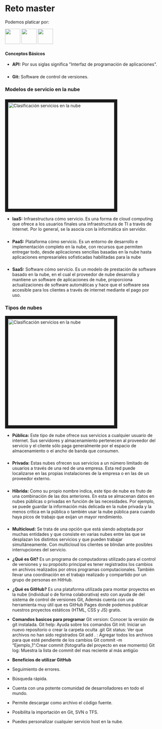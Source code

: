 # Reto master

Podemos platicar por:

<div style="float=rigth;">
<a href="https://www.facebook.com/Danybme/" target="_blank"><img src="https://upload.wikimedia.org/wikipedia/commons/5/51/Facebook_f_logo_%282019%29.svg" width="50"></a> 
<a href="https://www.instagram.com/danybme/" target="_blank"><img src="https://assets.stickpng.com/images/580b57fcd9996e24bc43c521.png" width="50"></a>
<a href="https://twitter.com/home?lang=es" target="_blank"><img src="https://logodownload.org/wp-content/uploads/2014/09/twitter-logo-4.png"width="50"></a>



#### Conceptos Básicos

- **API:** Por sus siglas significa "Interfaz de programación de aplicaciones".
#####
- **Git:** Software de control de versiones.
#####

### Modelos de servicio en la nube
#####
<img src="https://nanobytes.es/web/image/55083/Comparativa%20iaas%20paas%20saas.png?access_token=760263c2-d615-4e27-887f-a463ed1366d0" width="350" alt="Clasificación servicios en la nube"
border="10">

- **IaaS:** Infraestructura cómo servicio.
 Es una forma de cloud computing que ofrece a los usuarios finales una infraestructura de TI a través de Internet. Por lo general, se la asocia con la informática sin servidor.
#####
- **PaaS:** Plataforma cómo servicio.
Es un entorno de desarrollo e implementación completo en la nube, con recursos que permiten entregar todo, desde aplicaciones sencillas basadas en la nube hasta aplicaciones empresariales sofisticadas habilitadas para la nube
#####
- **SaaS:** Software cómo servicio.
Es un modelo de prestación de software basado en la nube, en el cual el proveedor de nube desarrolla y mantiene un software de aplicaciones de nube, proporciona actualizaciones de software automáticas y hace que el software sea accesible para los clientes a través de internet mediante el pago por uso.
#####

### Tipos de nubes

<img src="http://1.bp.blogspot.com/-y0MbcfKHyf8/UNg-PSj1qLI/AAAAAAAAAMM/zVNBkTZi_do/s1600/Nube_tipos_.png" width="350" alt="Clasificación servicios en la nube"
border="10">

- **Pública:** Este tipo de nube ofrece sus servicios a cualquier usuario de internet. Sus servidores y almacenamiento pertenecen al proveedor del servicio y el cliente sólo paga generalmente por el espacio de almacenamiento o el ancho de banda que consumen.
#####
- **Privada:** Estas nubes ofrecen sus servicios a un número limitado de usuarios a través de una red de una empresa. Esta red puede localizarse en las propias instalaciones de la empresa o en las de un proveedor externo.

#####

- **Híbrida:** Como su propio nombre indica, este tipo de nube es fruto de una combinación de las dos anteriores. En esta se almacenan datos en nubes públicas o privadas en función de las necesidades. Por ejemplo, se puede guardar la información más delicada en la nube privada y la menos crítica en la pública o también usar la nube pública para cuando haya picos de trabajo que exijan un mayor rendimiento.

#####

- **Multicloud:** Se trata de una opción que está siendo adoptada por muchas entidades y que consiste en varias nubes entre las que se desplazan los distintos servicios y que pueden trabajar simultáneamente. Con multicloud los clientes se blindan ante posibles interrupciones del servicio.

- **¿Qué es Git?** 
Es un programa de computadoras utilizado para el control de versiones y su propósito principal es tener registrados los cambios en archivos realizados por otros programas computacionales. También llevar una coordinación en el trabajo realizado y compartido por un grupo de personas en HitHub.

- **¿Qué es GitHub?** 
Es una plataforma utilizada para montar proyectos en la nube (individual o de forma colaborativa) esto con ayuda de del sistema de control de versiones Git, Además cuenta con una herramienta muy útil que es GitHub Pages donde podemos publicar nuestros proyectos estáticos (HTML, CSS y JS) gratis.


- **Comandos basicos para programar** 
Git version: Conocer la versión de git instalada.
Git help: Ayuda sobre los comandos
Git init: Iniciar un nuevo repositorio o crear la carpeta oculta .git
Git status: Ver que archivos no han sido registrados
Git add . : Agregar todos los archivos para que esté pendiente de los cambios
Git commit -m “Ejemplo_1”:Crear commit (fotografía del proyecto en ese momento)
Git log: Muestra la lista de commit del mas reciente al más antigüo

- **Beneficios de utilizar GitHub** 

- Seguimiento de errores.
- Búsqueda rápida.
- Cuenta con una potente comunidad de desarrolladores en todo el mundo.
- Permite descargar como archivo el código fuente.
- Posibilita la importación en Git, SVN o TFS.
- Puedes personalizar cualquier servicio host en la nube.
